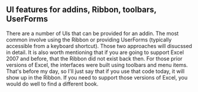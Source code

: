 ## UI features for addins, Ribbon, toolbars, UserForms

There are a number of UIs that can be provided for an addin. The most common involve using the Ribbon or providing UserForms (typically accessible from a keyboard shortcut). Those two approaches will disucssed in detail. It is also worth mentioning that if you are going to support Excel 2007 and before, that the Ribbon did not exist back then. For those prior versions of Excel, the interfaces were built using toolbars and menu items. That's before my day, so I'll just say that if you use that code today, it will show up in the Ribbon. If you need to support those versions of Excel, you would do well to find a different book.
